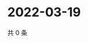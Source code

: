 # 2022-03-19

共 0 条

<!-- BEGIN WEIBO -->
<!-- 最后更新时间 Sat Mar 19 2022 07:15:11 GMT+0800 (China Standard Time) -->

<!-- END WEIBO -->
